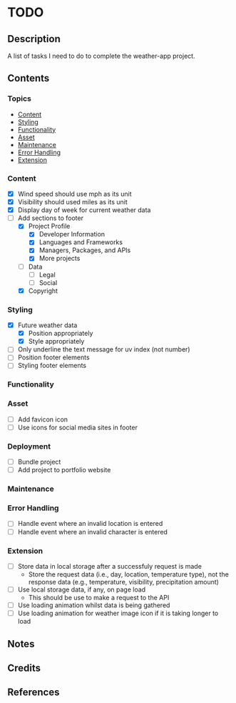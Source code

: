 # TODO

## Description

A list of tasks I need to do to complete the weather-app project.

## Contents

### Topics

- [Content](#content)
- [Styling](#styling)
- [Functionality](#functionality)
- [Asset](#asset)
- [Maintenance](#maintenance)
- [Error Handling](#error-handling)
- [Extension](#extension)

### Content

- [x] Wind speed should use mph as its unit
- [x] Visibility should used miles as its unit
- [x] Display day of week for current weather data
- [ ] Add sections to footer
    - [x] Project Profile
        - [x] Developer Information
        - [x] Languages and Frameworks
        - [x] Managers, Packages, and APIs
        - [x] More projects
    - [ ] Data
        - [ ] Legal
        - [ ] Social
    - [x] Copyright

### Styling

- [x] Future weather data
    - [x] Position appropriately
    - [x] Style appropriately
- [ ] Only underline the text message for uv index (not number)
- [ ] Position footer elements
- [ ] Styling footer elements

### Functionality

### Asset

- [ ] Add favicon icon
- [ ] Use icons for social media sites in footer

### Deployment

- [ ] Bundle project
- [ ] Add project to portfolio website

### Maintenance

### Error Handling

- [ ] Handle event where an invalid location is entered
- [ ] Handle event where an invalid character is entered

### Extension

- [ ] Store data in local storage after a successfuly request is made
    - Store the request data (i.e., day, location, temperature type), not the
    response data (e.g., temperature, visibility, precipitation amount)
- [ ] Use local storage data, if any, on page load
    - This should be use to make a request to the API
- [ ] Use loading animation whilst data is being gathered
- [ ] Use loading animation for weather image icon if it is taking longer to
load

## Notes

## Credits

## References
